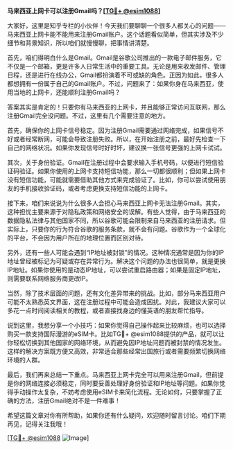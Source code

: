 **马来西亚上网卡可以注册Gmail吗？[[TG💪+ @esim1088](https://t.me/s/esim1088)]**

大家好，这里是知乎专栏的小伙伴！今天我们要聊聊一个很多人都关心的问题——马来西亚上网卡能不能用来注册Gmail账户。这个话题看似简单，但其实涉及不少细节和背景知识，所以咱们就慢慢聊，把事情讲清楚。

首先，咱们得明白什么是Gmail。Gmail是谷歌公司推出的一款电子邮件服务，它不仅是一个邮箱，更是许多人日常生活中的重要工具。无论是用来收发邮件、管理日程，还是进行在线办公，Gmail都扮演着不可或缺的角色。正因为如此，很多人都想拥有一份属于自己的Gmail账户。不过，问题来了：如果你身在马来西亚，使用当地的上网卡，还能顺利注册Gmail吗？

答案其实是肯定的！只要你有马来西亚的上网卡，并且能够正常访问互联网，那么注册Gmail完全没问题。不过，这里有几个需要注意的地方。

首先，确保你的上网卡信号稳定。因为注册Gmail需要通过网络完成，如果信号不好或者经常断网，可能会导致注册失败。所以，在开始注册之前，最好先检查一下自己的网络状况。如果你发现信号时好时坏，建议换一张信号更强的上网卡试试。

其次，关于身份验证。Gmail在注册过程中会要求输入手机号码，以便进行短信验证码验证。如果你使用的上网卡支持短信功能，那么一切都很顺利；但如果上网卡没有短信功能，可能就需要借助其他方式来完成验证了。比如，你可以尝试使用朋友的手机接收验证码，或者考虑更换支持短信功能的上网卡。

接下来，咱们来说说为什么很多人会担心马来西亚上网卡无法注册Gmail。其实，这种担忧主要来源于对隐私政策和网络安全的误解。有些人觉得，由于马来西亚的数据隐私法律与其他国家不同，所以谷歌可能会限制来自马来西亚的注册请求。但实际上，只要你的行为符合谷歌的服务条款，就不会有问题。谷歌作为一个全球化的平台，不会因为用户所在的地理位置而区别对待。

另外，还有一些人可能会遇到“IP地址被封锁”的情况。这种情况通常是因为你的IP地址曾经被标记为可疑或存在异常行为。解决这个问题的办法也很简单，就是更换IP地址。如果你使用的是动态IP地址，可以尝试重启路由器；如果是固定IP地址，则需要联系网络服务商更改IP。

当然，除了技术层面的问题，还有文化差异带来的挑战。比如，部分马来西亚用户可能不太熟悉英文界面，这在注册过程中可能会造成困扰。对此，我建议大家可以多花一点时间阅读相关的教程，或者直接找身边的懂英语的朋友帮忙指导。

说到这里，我想分享一个小技巧：如果你觉得自己操作起来比较麻烦，也可以选择购买一款支持国际漫游的eSIM卡。比如TG💪+ @esim1088提供的产品，就可以让你轻松切换到其他国家的网络环境，从而避免因IP地址问题而被封禁的情况发生。这样的解决方案既方便又高效，非常适合那些经常出国旅行或者需要频繁切换网络环境的人群。

最后，我们再来总结一下重点。马来西亚上网卡完全可以用来注册Gmail，但前提是你的网络连接必须稳定，同时要妥善处理好身份验证和IP地址等问题。如果你觉得手动操作太复杂，不妨考虑使用eSIM卡来简化流程。无论如何，只要掌握了正确的方法，注册Gmail绝对不是一件难事！

希望这篇文章对你有所帮助，如果你还有什么疑问，欢迎随时留言讨论。咱们下期再见，记得关注我哦！

[[TG💪+ @esim1088](https://t.me/s/esim1088) ![Image](https://i.postimg.cc/4NQfJmqS/Snipaste-2025-05-13-00-14-12.png)]